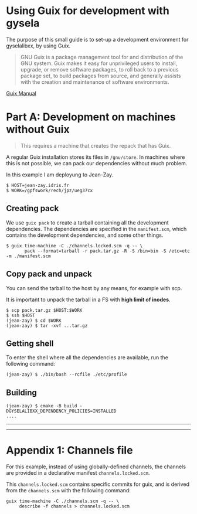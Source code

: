 # Using Guix for development with gysela

The purpose of this small guide is to set-up a development environment for gyselalibxx,
by using Guix.

> GNU Guix is a package management tool for and distribution of the GNU system. Guix makes it easy for unprivileged users to install, upgrade, or remove software packages, to roll back to a previous package set, to build packages from source, and generally assists with the creation and maintenance of software environments.

[Guix Manual](https://guix.gnu.org/manual/en/guix.html#Managing-Software-the-Guix-Way)

# Part A: Development on machines without Guix

> This requires a machine that creates the repack that has Guix.

A regular Guix installation stores its files in `/gnu/store`. In machines where
this is not possible, we can pack our dependencies without much problem.

In this example I am deployung to Jean-Zay.

```
$ HOST=jean-zay.idris.fr
$ WORK=/gpfswork/rech/jpz/ueg37cx
```

## Creating pack

We use `guix pack` to create a tarball containing all the development dependencies.
The dependencies are specified in the `manifest.scm`, which contains the development
dependencies, and some other things.

```
$ guix time-machine -C ./channels.locked.scm -q -- \
       pack --format=tarball -r pack.tar.gz -R -S /bin=bin -S /etc=etc -m ./manifest.scm
```

## Copy pack and unpack

You can send the tarball to the host by any means, for example with scp.

It is important to unpack the tarball in a FS with **high limit of inodes**.

```
$ scp pack.tar.gz $HOST:$WORK
$ ssh $HOST
(jean-zay) $ cd $WORK
(jean-zay) $ tar -xvf ...tar.gz
```

## Getting shell

To enter the shell where all the dependencies are available, run the following command:

```
(jean-zay) $ ./bin/bash --rcfile ./etc/profile
```

## Building

```
(jean-zay) $ cmake -B build -DGYSELALIBXX_DEPENDENCY_POLICIES=INSTALLED
....
```

----
----


# Appendix 1: Channels file

For this example, instead of using globally-defined channels, the channels are
provided in a declarative manifest `channels.locked.scm`.

This `channels.locked.scm` contains specific commits for guix, and is derived
from the `channels.scm` with the following command:


```
guix time-machine -C ./channels.scm -q -- \
     describe -f channels > channels.locked.scm
```
